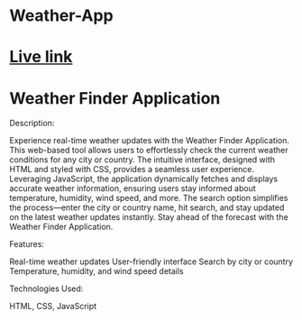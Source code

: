 # Weather-App

# [Live link](https://saiamareswar.github.io/Weather-App/)


# Weather Finder Application

Description:

Experience real-time weather updates with the Weather Finder Application. This web-based tool allows users to effortlessly check the current weather conditions for any city or country. The intuitive interface, designed with HTML and styled with CSS, provides a seamless user experience. Leveraging JavaScript, the application dynamically fetches and displays accurate weather information, ensuring users stay informed about temperature, humidity, wind speed, and more. The search option simplifies the process—enter the city or country name, hit search, and stay updated on the latest weather updates instantly. Stay ahead of the forecast with the Weather Finder Application.

Features:

Real-time weather updates
User-friendly interface
Search by city or country
Temperature, humidity, and wind speed details

Technologies Used:

HTML, CSS, JavaScript
